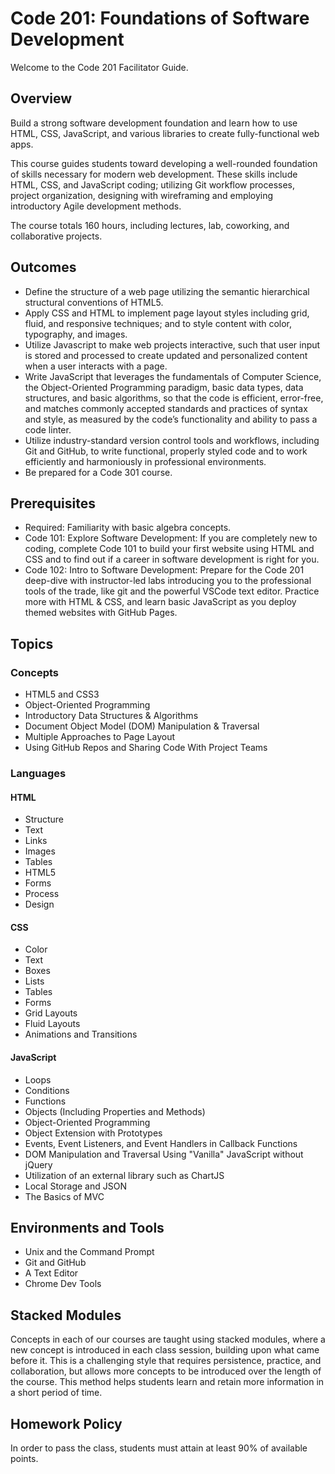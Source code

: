 # Code 201: Foundations of Software Development

Welcome to the Code 201 Facilitator Guide.

## Overview

Build a strong software development foundation and learn how to use HTML, CSS, JavaScript, and various libraries to create fully-functional web apps.

This course guides students toward developing a well-rounded foundation of skills necessary for modern web development. These skills include HTML, CSS, and JavaScript coding; utilizing Git workflow processes, project organization, designing with wireframing and employing introductory Agile development methods.

The course totals 160 hours, including lectures, lab, coworking, and collaborative projects.

## Outcomes

- Define the structure of a web page utilizing the semantic hierarchical structural conventions of HTML5.
- Apply CSS and HTML to implement page layout styles including grid, fluid, and responsive techniques; and to style content with color, typography, and images.
- Utilize Javascript to make web projects interactive, such that user input is stored and processed to create updated and personalized content when a user interacts with a page.
- Write JavaScript that leverages the fundamentals of Computer Science, the Object-Oriented Programming paradigm, basic data types, data structures, and basic algorithms, so that the code is efficient, error-free, and matches commonly accepted standards and practices of syntax and style, as measured by the code’s functionality and ability to pass a code linter.
- Utilize industry-standard version control tools and workflows, including Git and GitHub, to write functional, properly styled code and to work efficiently and harmoniously in professional environments.
- Be prepared for a Code 301 course.

## Prerequisites

- Required: Familiarity with basic algebra concepts.
- Code 101: Explore Software Development: If you are completely new to coding, complete Code 101 to build your first website using HTML and CSS and to find out if a career in software development is right for you.
- Code 102: Intro to Software Development: Prepare for the Code 201 deep-dive with instructor-led labs introducing you to the professional tools of the trade, like git and the powerful VSCode text editor. Practice more with HTML & CSS, and learn basic JavaScript as you deploy themed websites with GitHub Pages.

## Topics

### Concepts

- HTML5 and CSS3
- Object-Oriented Programming
- Introductory Data Structures & Algorithms
- Document Object Model (DOM) Manipulation & Traversal
- Multiple Approaches to Page Layout
- Using GitHub Repos and Sharing Code With Project Teams

### Languages

#### HTML

- Structure
- Text
- Links
- Images
- Tables
- HTML5
- Forms
- Process
- Design
 
#### CSS

- Color
- Text
- Boxes
- Lists
- Tables
- Forms
- Grid Layouts
- Fluid Layouts
- Animations and Transitions

#### JavaScript

- Loops
- Conditions
- Functions
- Objects (Including Properties and Methods)
- Object-Oriented Programming
- Object Extension with Prototypes
- Events, Event Listeners, and Event Handlers in Callback Functions
- DOM Manipulation and Traversal Using "Vanilla" JavaScript without jQuery
- Utilization of an external library such as ChartJS
- Local Storage and JSON
- The Basics of MVC

## Environments and Tools

- Unix and the Command Prompt
- Git and GitHub
- A Text Editor
- Chrome Dev Tools

## Stacked Modules

Concepts in each of our courses are taught using stacked modules, where a new concept is introduced in each class session, building upon what came before it. This is a challenging style that requires persistence, practice, and collaboration, but allows more concepts to be introduced over the length of the course. This method helps students learn and retain more information in a short period of time.

## Homework Policy

In order to pass the class, students must attain at least 90% of available points.

